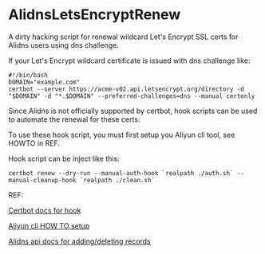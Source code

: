 # AlidnsLetsEncryptRenew
A dirty hacking script for renewal wildcard Let's Encrypt SSL certs for Alidns users using dns challenge.

If your Let's Encrypt wildcard certificate is issued with dns challenge like:

```
#!/bin/bash
DOMAIN="example.com"
certbot --server https://acme-v02.api.letsencrypt.org/directory -d "$DOMAIN" -d "*.$DOMAIN" --preferred-challenges=dns --manual certonly
```

Since Alidns is not officially supported by certbot, hook scripts can be used to automate the renewal for these certs.

To use these hook script, you must first setup you Aliyun cli tool, see HOWTO in REF.

Hook script can be inject like this:

```
certbot renew --dry-run --manual-auth-hook `realpath ./auth.sh` --manual-cleanup-hook `realpath ./clean.sh`
```

REF:

[Certbot docs for hook](https://certbot.eff.org/docs/using.html#pre-and-post-validation-hooks)

[Aliyun cli HOW TO setup](https://help.aliyun.com/document_detail/66653.html)

[Alidns api docs for adding/deleting records](https://help.aliyun.com/document_detail/29772.html)
